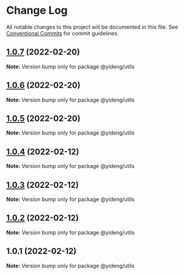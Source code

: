 # Change Log

All notable changes to this project will be documented in this file.
See [Conventional Commits](https://conventionalcommits.org) for commit guidelines.

## [1.0.7](https://github.com/lgwebdream/yideng-libs/compare/@yideng/utils@1.0.6...@yideng/utils@1.0.7) (2022-02-20)

**Note:** Version bump only for package @yideng/utils





## [1.0.6](https://github.com/lgwebdream/yideng-libs/compare/@yideng/utils@1.0.5...@yideng/utils@1.0.6) (2022-02-20)

**Note:** Version bump only for package @yideng/utils





## [1.0.5](https://github.com/lgwebdream/yideng-libs/compare/@yideng/utils@1.0.4...@yideng/utils@1.0.5) (2022-02-20)

**Note:** Version bump only for package @yideng/utils





## [1.0.4](https://github.com/lgwebdream/yideng-libs/compare/@yideng/utils@1.0.3...@yideng/utils@1.0.4) (2022-02-12)

**Note:** Version bump only for package @yideng/utils





## [1.0.3](https://github.com/lgwebdream/yideng-libs/compare/@yideng/utils@1.0.2...@yideng/utils@1.0.3) (2022-02-12)

**Note:** Version bump only for package @yideng/utils





## [1.0.2](https://github.com/lgwebdream/yideng-libs/compare/@yideng/utils@1.0.1...@yideng/utils@1.0.2) (2022-02-12)

**Note:** Version bump only for package @yideng/utils





## 1.0.1 (2022-02-12)

**Note:** Version bump only for package @yideng/utils
